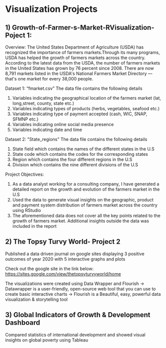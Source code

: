 
# Visualization Projects 

## 1) Growth-of-Farmer-s-Market-RVisualization-Poject 1: 

Overview:
The United States Department of Agriculture (USDA) has recognized the importance of farmers markets.Through its many programs, USDA has helped the growth of farmers markets across the country. According to the latest data from the USDA, the number of farmers markets in the United States has grown by 76 percent since 2008. There are now  8,791 markets listed in the USDA's National Farmers Market Directory — that's one market for every 38,000 people. 

Dataset 1: “fmarket.csv” 
The data file contains the following details
1. Variables indicating the geographical location of the farmers market (lat, long,street, county, state etc.)
2. Variables indicating types of products (herbs, vegetables, seafood etc.)
3. Variables indicating type of payment accepted (cash, WIC, SNAP, SFMNP etc.)
4. Variables indicating online social media presence
5. Variables indicating date and time

Dataset 2: "State_regions"
The data file contains the following details 
1. State field which contains the names of the different states in the U.S
2. State code which contains the codes for the corresponding states
3. Region which contains the four different regions in the U.S
4. Division which contains the nine different divisions of the U.S

Project Objectives:
1. As a data analyst working for a consulting company, I have generated a detailed report on the growth and evolution of the farmers market in the U.S
2. Used the data to generate visual insights on the geographic, product and payment system distribution of farmers market across the country using RStudio
3. The aforementioned data does not cover all the key points related to the growth of farmers market. Additional insights outside the data was included in the report

## 2) The Topsy Turvy World- Project 2
Published a data driven journal on google sites displaying 3 positive outcomes of year 2020 with 5 interactive graphs and plots 

Check out the google site in the link below: 
https://sites.google.com/view/thetopsyturvyworld/home

The visualizations were created using Data Wrapper and Flourish 
-> Datawrapper is a user-friendly, open-source web tool that you can use to create basic interactive charts
-> Flourish is a Beautiful, easy, powerful data visualization & storytelling tool 

## 3) Global Indicators of Growth & Development Dashboard
Compared statistics of international development and showed visual insights on global poverty using Tableau 



